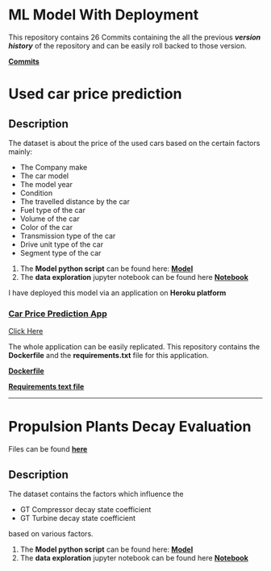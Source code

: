 # ML Model With Deployment

This repository contains 26 Commits containing the all the previous **_version history_** of the repository and can be easily roll backed to those version.


[**Commits**](https://github.com/abhisheksoni-iitb/ML-model-with-deployment/commits/main)

<a id="aaa"></a>
# Used car price prediction

## Description 
The dataset is about the price of the used cars based on the certain factors mainly:

* The Company make
* The car model
* The model year
* Condition
* The travelled distance by the car
* Fuel type of the  car
* Volume of the car
* Color of the car
* Transmission type of the car
* Drive unit type of the car
* Segment type of the car

1. The **Model python script** can be found here:  **[ Model](model.py)**
2. The **data exploration** jupyter notebook can be found here **[Notebook](car-price-data-exploration.ipynb)**

I have deployed this model via an application on **Heroku platform**
<a id="aaa"></a>
### [**Car Price Prediction App**](https://carprice-app.herokuapp.com/)
[Click Here](https://carprice-app.herokuapp.com/)

The whole application can be easily replicated. This repository contains the **Dockerfile** and the **requirements.txt** file for this application.

[**Dockerfile**](Dockerfile)

[**Requirements text file**](requirements.txt)


------

<a id="aaa"></a>
# Propulsion Plants Decay Evaluation
Files can be found  **[ here ](Propulsion-Plants-Decay-Evaluation)**

## Description 
The dataset contains the factors which influence the 
* GT Compressor decay state coefficient
* GT Turbine decay state coefficient

based on various factors.

1. The **Model python script** can be found here:  **[ Model](Propulsion-Plants-Decay-Evaluation\model.py)**
2. The **data exploration** jupyter notebook can be found here **[Notebook](Propulsion-Plants-Decay-Evaluation\propulsion-data-exploration.ipynb)**

